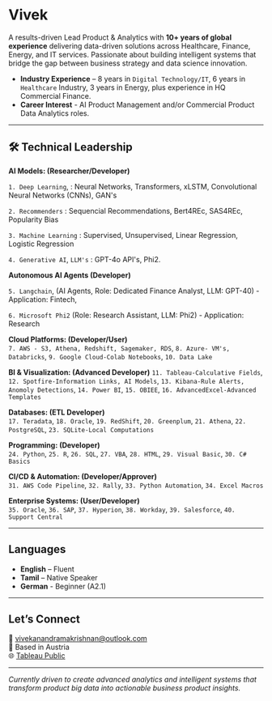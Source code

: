 # Vivek

A results-driven Lead Product & Analytics with **10+ years of global experience** delivering data-driven solutions across Healthcare, Finance, Energy, and IT services. Passionate about building intelligent systems that bridge the gap between business strategy and data science innovation.

- **Industry Experience** – 8 years in `Digital Technology/IT`, 6 years in `Healthcare` Industry, 3 years in Energy, plus experience in HQ Commercial Finance.
- **Career Interest** - AI Product Management and/or Commercial Product Data Analytics roles.

---

## 🛠️ Technical Leadership

**AI Models: (Researcher/Developer)**  

`1. Deep Learning`, : Neural Networks, Transformers, xLSTM, Convolutional Neural Networks (CNNs), GAN's

`2. Recommenders` : Sequencial Recommendations, Bert4REc, SAS4REc, Popularity Bias 

`3. Machine Learning` : Supervised, Unsupervised, Linear Regression, Logistic Regression

`4. Generative AI`, `LLM's` : GPT-4o API's, Phi2.

**Autonomous AI Agents  (Developer)**

`5. Langchain`, (AI Agents, Role: Dedicated Finance Analyst, LLM: GPT-40) - Application: Fintech, 

 `6. Microsoft Phi2` (Role: Research Assistant, LLM: Phi2) - Application: Research

**Cloud Platforms: (Developer/User)**  
`7. AWS - S3, Athena, Redshift, Sagemaker, RDS`, `8. Azure- VM's, Databricks`, `9. Google Cloud-Colab Notebooks`, `10. Data Lake` 

**BI & Visualization: (Advanced Developer)** 
`11. Tableau-Calculative Fields`, `12. Spotfire-Information Links, AI Models`, `13. Kibana-Rule Alerts, Anomoly Detections`, `14. Power BI`, `15. OBIEE`, `16. AdvancedExcel-Advanced Templates`  

**Databases: (ETL Developer)**  
`17. Teradata`, `18. Oracle`, `19. RedShift`, `20. Greenplum`, `21. Athena`, `22. PostgreSQL`, `23. SQLite-Local Computations`  

**Programming: (Developer)**  
`24. Python`, `25. R`, `26. SQL`, `27. VBA`, `28. HTML`, `29. Visual Basic`, `30. C# Basics`  

**CI/CD & Automation: (Developer/Approver)**  
`31. AWS Code Pipeline`, `32. Rally`, `33. Python Automation`, `34. Excel Macros`  

**Enterprise Systems: (User/Developer)**   
`35. Oracle`, `36. SAP`, `37. Hyperion`, `38. Workday`, `39. Salesforce`, `40. Support Central`

---

## Languages

- **English** – Fluent  
- **Tamil** – Native Speaker
- **German** - Beginner (A2.1)
---

## Let’s Connect

📧 [vivekanandramakrishnan@outlook.com](mailto:vivekanandramakrishnan@outlook.com)  
📍 Based in Austria  
🌐 [Tableau Public](https://public.tableau.com/app/profile/vivekanand4623/vizzes)

---

*Currently driven to create advanced analytics and intelligent systems that transform product big data into actionable business product insights.*
